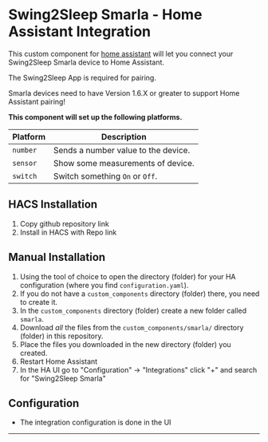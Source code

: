# Swing2Sleep Smarla - Home Assistant Integration

This custom component for [home assistant](https://home-assistant.io/) will let you connect your Swing2Sleep Smarla device
to Home Assistant.

The Swing2Sleep App is required for pairing.

Smarla devices need to have Version 1.6.X or greater to support Home Assistant pairing!

**This component will set up the following platforms.**

| Platform         | Description                           |
| ---------------- | ------------------------------------- |
| `number`         | Sends a number value to the device.   |
| `sensor`         | Show some measurements of device.     |
| `switch`         | Switch something `On` or `Off`.       |

## HACS Installation

1. Copy github repository link
2. Install in HACS with Repo link

## Manual Installation

1. Using the tool of choice to open the directory (folder) for your HA configuration (where you find `configuration.yaml`).
2. If you do not have a `custom_components` directory (folder) there, you need to create it.
3. In the `custom_components` directory (folder) create a new folder called `smarla`.
4. Download _all_ the files from the `custom_components/smarla/` directory (folder) in this repository.
5. Place the files you downloaded in the new directory (folder) you created.
6. Restart Home Assistant
7. In the HA UI go to "Configuration" -> "Integrations" click "+" and search for "Swing2Sleep Smarla"


## Configuration

- The integration configuration is done in the UI

---

